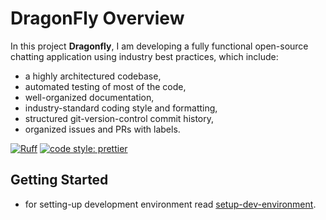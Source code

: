# DragonFly Overview

In this project **Dragonfly**, I am developing a fully functional open-source chatting application using industry best practices, which include:

- a highly architectured codebase,
- automated testing of most of the code,
- well-organized documentation,
- industry-standard coding style and formatting,
- structured git-version-control commit history,
- organized issues and PRs with labels.

[![Ruff](https://img.shields.io/endpoint?url=https://raw.githubusercontent.com/astral-sh/ruff/main/assets/badge/v2.json)](https://github.com/astral-sh/ruff)
[![code style: prettier](https://img.shields.io/badge/code_style-prettier-ff69b4.svg)](https://github.com/prettier/prettier)

## Getting Started

- for setting-up development environment read [setup-dev-environment](docs/setup-dev-environment.md).
